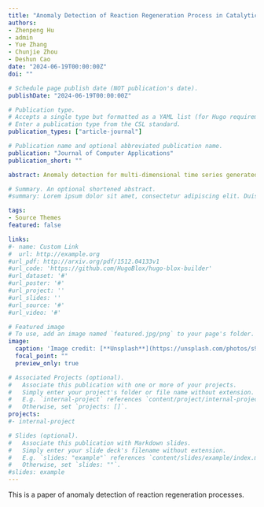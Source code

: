 ```yaml
---
title: "Anomaly Detection of Reaction Regeneration Process in Catalytic Cracking Unit Based on DS2AE"
authors:
- Zhenpeng Hu
- admin
- Yue Zhang
- Chunjie Zhou
- Deshun Cao
date: "2024-06-19T00:00:00Z"
doi: ""

# Schedule page publish date (NOT publication's date).
publishDate: "2024-06-19T00:00:00Z"

# Publication type.
# Accepts a single type but formatted as a YAML list (for Hugo requirements).
# Enter a publication type from the CSL standard.
publication_types: ["article-journal"]

# Publication name and optional abbreviated publication name.
publication: "Journal of Computer Applications"
publication_short: ""

abstract: Anomaly detection for multi-dimensional time series generated by chemical process variables is an important means to ensure operational safety. Once detection fails, local anomalies will cascade and propagate, leading to major accidents. However, there are complex coupling relationships between variables in the catalytic cracking reaction regeneration process, and it is difficult for traditional models to fully extract the complex spatial-temporal characteristics of multi-dimensional time series. In order to solve the above problems, a diagonal state space autoencoder DS2AE is proposed for anomaly detection, which uses the diagonal state space model and the multi-layer perceptron with residual connections to extract the temporal and spatial dependencies of the multi-dimensional time series and enables parallel inference at all time steps. In addition, a ternary search method is designed to automatically select the threshold so that the threshold has a certain degree of objectivity. On the anomaly detection dataset constructed by the catalytic cracking process simulation system, experiments show that the F1 score of the proposed model for the binary classification task of anomaly detection reaches 92.55%, and it shows strong robustness in the selection of hyper-parameters, which has the potential to be applied to the actual process.

# Summary. An optional shortened abstract.
#summary: Lorem ipsum dolor sit amet, consectetur adipiscing elit. Duis posuere tellus ac convallis placerat. Proin tincidunt magna sed ex sollicitudin condimentum.

tags:
- Source Themes
featured: false

links:
#- name: Custom Link
#  url: http://example.org
#url_pdf: http://arxiv.org/pdf/1512.04133v1
#url_code: 'https://github.com/HugoBlox/hugo-blox-builder'
#url_dataset: '#'
#url_poster: '#'
#url_project: ''
#url_slides: ''
#url_source: '#'
#url_video: '#'

# Featured image
# To use, add an image named `featured.jpg/png` to your page's folder. 
image:
  caption: 'Image credit: [**Unsplash**](https://unsplash.com/photos/s9CC2SKySJM)'
  focal_point: ""
  preview_only: true

# Associated Projects (optional).
#   Associate this publication with one or more of your projects.
#   Simply enter your project's folder or file name without extension.
#   E.g. `internal-project` references `content/project/internal-project/index.md`.
#   Otherwise, set `projects: []`.
projects:
#- internal-project

# Slides (optional).
#   Associate this publication with Markdown slides.
#   Simply enter your slide deck's filename without extension.
#   E.g. `slides: "example"` references `content/slides/example/index.md`.
#   Otherwise, set `slides: ""`.
#slides: example
---
```


This is a paper of anomaly detection of reaction regeneration processes.
